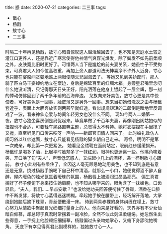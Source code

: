 title:	惑
date:	2020-07-21
categories: 二三事
tags:
- 戬心
- 杨戬
- 敖寸心
- 二三事
---
时隔二十年再见杨戬，敖寸心暗自惊叹这人越活越回去了<!--more-->，也不知是天庭水土较之灌江口更养人，还是靠近广寒宫使得他神清气爽容光焕发，除了鬓发不如先前柔顺之外，皮肤竟比旧时更好了。可惜两人当下是尴尬的前夫妻关系，她虽性子不受拘束，可真君大人如今位高权重，再加上旁人都道司法天神喜净不许外人近身，寸心也只能在宴席间贪婪地瞧上两眼便随父兄回海去了。
等她又见到美娇郎时，那人骑了匹白马丰姿绰约地立在案边，身后是绵延百里的红绸木箱。身旁星君嘴里念叨什么她没听清，只记得那天日头正好，阳光洒落在他身上镀起了一层金辉，那一刻的悸动仿佛回到了两千多年前的西海岸边。
龙族向来好美色，敖寸心更是其中佼佼者，可好美色是一回事，脸皮薄又是另外一回事。想来当初她借洗衣之由与杨戬套近乎，表面上大胆奔放实则两颊早就红透，看似规规矩矩的二郎倒是暗地里反调戏了一波，看来神仙恋爱与坊间年轻男女也没什么不同。
现如今两人二婚第一夜，敖寸心独坐喜房倒是局促起来。毕竟早做了千百年夫妻，再像刚出阁姑娘似的扭捏也不合适，可要轻车熟路直奔主题，总觉得太不矜持。她将衣摆捏在手里搅了又搅，直至听见门口传来吱呀一声响——新郎官旧情人回来了。
此时婚礼效仿人间习俗以红纱遮面，敖寸心只能看见杨戬的脚步朝自己走来。
奇怪，明明不是第一次成亲，却比第一次更紧张。
她看见金缕靴在面前站定，眼前红纱缓缓揭开。杨戬许是喝多了酒，比起平时脸颊多了一抹红润，眼神也更迷离一些。他嘴角噙着笑，开口唤了句“夫人”，声音低沉惑人，又端起小几上的酒杯，递一杯到敖寸心跟前。
敖寸心此刻有些呆住了，全因这人毫无顾忌地动用美色，也不知到底是有意还是无意。绕过杨戬手腕喝下自己杯中清酒，就那么一小口，她便觉得酒不醉人自醉，屋内暖色的烛光氤氲着暧昧的氛围，杨戬唇上被酒润过晶晶亮亮。
偏生真君搁好了杯子便俯下身来按住她肩膀，也不知从哪学来的，眼角含了一抹媚色，口齿轻启，“夫人，我们……早点安歇？”也没给她功夫回答便衔住了唇瓣，酒香在口腔中不断发酵，将敖寸心蒸得迷迷糊糊。牵起她手按在腰带上，轻巧解开落地，大掌绕到她脑后摘下珠翠，青丝便散漫一床。
待到两具赤裸的身体纠缠在榻上，敖寸心努力从情欲中聚起目光细细打量身上的人。他向来是好看的，天界亦有不少女仙暗自仰慕，却总碍于真君时常摆着一副冷脸，全然不似此刻温柔缱绻。她忽然生出些得意，一手抚上他脸颊细细描摹，杨戬偏过头亲吻她掌心，又俯下身舔吮她嘴角。
天底下有幸见得真君此副模样的，独她敖寸心一人。
